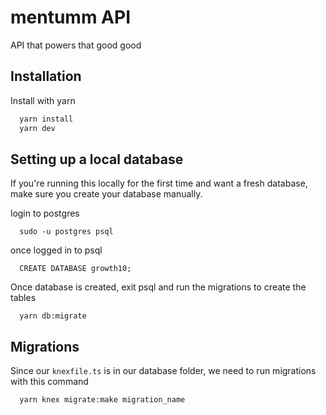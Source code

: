 # mentumm API

API that powers that good good

## Installation

Install with yarn

```bash
  yarn install
  yarn dev
```

## Setting up a local database

If you're running this locally for the first time and want a fresh database, make sure you create your database manually.

login to postgres

```
  sudo -u postgres psql
```

once logged in to psql

```
  CREATE DATABASE growth10;
```

Once database is created, exit psql and run the migrations to create the tables

```
  yarn db:migrate
```

## Migrations

Since our `knexfile.ts` is in our database folder, we need to run migrations with this command

```
  yarn knex migrate:make migration_name
```
